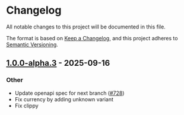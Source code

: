 # Changelog
All notable changes to this project will be documented in this file.

The format is based on [Keep a Changelog](https://keepachangelog.com/en/1.0.0/),
and this project adheres to [Semantic Versioning](https://semver.org/spec/v2.0.0.html).


## [1.0.0-alpha.3](https://github.com/arlyon/async-stripe/compare/async-stripe-terminal-v1.0.0-alpha.2...async-stripe-terminal-v1.0.0-alpha.3) - 2025-09-16

### Other

- Update openapi spec for next branch ([#728](https://github.com/arlyon/async-stripe/pull/728))
- Fix currency by adding unknown variant
- Fix clippy
